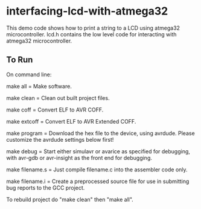 # interfacing-lcd-with-atmega32
This demo code shows how to print a string to a LCD using atmega32 microcontroller. lcd.h contains the low level code for interacting with atmega32 microcontroller.

## To Run 

On command line:

 make all = Make software.

 make clean = Clean out built project files.

 make coff = Convert ELF to AVR COFF.

 make extcoff = Convert ELF to AVR Extended COFF.

 make program = Download the hex file to the device, using avrdude.
                Please customize the avrdude settings below first!

 make debug = Start either simulavr or avarice as specified for debugging, 
              with avr-gdb or avr-insight as the front end for debugging.

 make filename.s = Just compile filename.c into the assembler code only.

 make filename.i = Create a preprocessed source file for use in submitting
                   bug reports to the GCC project.

 To rebuild project do "make clean" then "make all".
